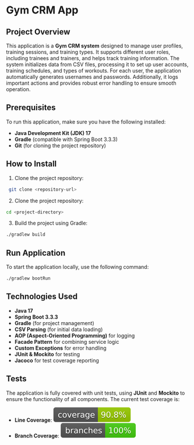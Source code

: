 ﻿# Gym CRM App

## Project Overview
This application is a **Gym CRM system** designed to manage user profiles, training sessions, and training types. It supports different user roles, including trainees and trainers, and helps track training information. The system initializes data from CSV files, processing it to set up user accounts, training schedules, and types of workouts. For each user, the application automatically generates usernames and passwords. Additionally, it logs important actions and provides robust error handling to ensure smooth operation.

## Prerequisites

To run this application, make sure you have the following installed:

- **Java Development Kit (JDK) 17**
- **Gradle** (compatible with Spring Boot 3.3.3)
- **Git** (for cloning the project repository)

## How to Install

1. Clone the project repository:
  ```bash
   git clone <repository-url>
  ```

2. Clone the project repository:
```bash
cd <project-directory>
```

3. Build the project using Gradle:
```bash
./gradlew build
```
## Run Application

To start the application locally, use the following command:
```bash
./gradlew bootRun
```

## Technologies Used

- **Java 17**
- **Spring Boot 3.3.3**
- **Gradle** (for project management)
- **CSV Parsing** (for initial data loading)
- **AOP (Aspect-Oriented Programming)** for logging
- **Facade Pattern** for combining service logic
- **Custom Exceptions** for error handling
- **JUnit & Mockito** for testing
- **Jacoco** for test coverage reporting

## Tests

The application is fully covered with unit tests, using **JUnit** and **Mockito** to ensure the functionality of all components. The current test coverage is:

- **Line Coverage**:  ![Coverage](.github/badges/jacoco.svg)
- **Branch Coverage**:  ![Branches](.github/badges/branches.svg)




